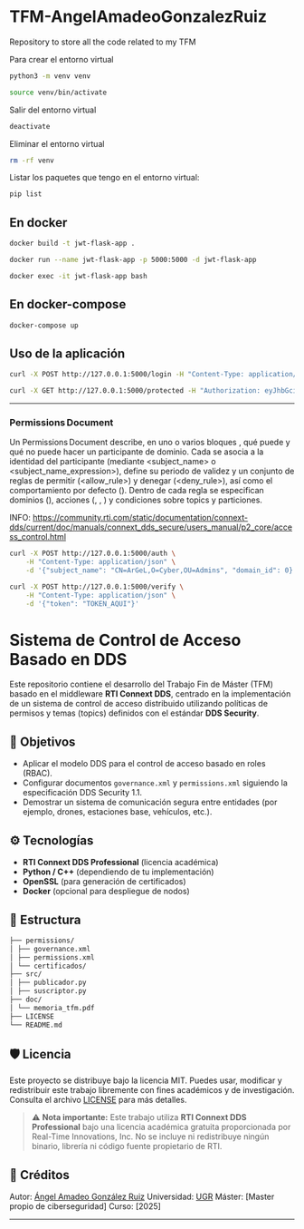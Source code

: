 # TFM-AngelAmadeoGonzalezRuiz

Repository to store all the code related to my TFM

Para crear el entorno virtual

```bash
python3 -m venv venv
```

```bash
source venv/bin/activate
```

Salir del entorno virtual

```bash
deactivate
```

Eliminar el entorno virtual

```bash
rm -rf venv
```

Listar los paquetes que tengo en el entorno virtual:

```bash
pip list
```

## En docker

```bash
docker build -t jwt-flask-app .
```

```bash
docker run --name jwt-flask-app -p 5000:5000 -d jwt-flask-app
```

```bash
docker exec -it jwt-flask-app bash
```

## En docker-compose

```bash
docker-compose up
```

## Uso de la aplicación

```bash
curl -X POST http://127.0.0.1:5000/login -H "Content-Type: application/json" -d '{"username": "usuario", "password": "password"}'
```

```bash
curl -X GET http://127.0.0.1:5000/protected -H "Authorization: eyJhbGciOiJIUzI1NiIsInR5cCI6IkpXVCJ9.eyJ1c2VybmFtZSI6InVzdWFyaW8iLCJleHAiOjE3MzY1MTc1Njh9.BeKYJSQ_r0CoLB1ZVLr786K364nY5ucgWu4IOImJFfg"
```

---


### Permissions Document

Un Permissions Document describe, en uno o varios bloques <grant>, qué puede y qué no puede hacer un participante de dominio. Cada <grant> se asocia a la identidad del participante (mediante <subject_name> o <subject_name_expression>), define su periodo de validez y un conjunto de reglas de permitir (<allow_rule>) y denegar (<deny_rule>), así como el comportamiento por defecto (<default>). Dentro de cada regla se especifican dominios (<domains>), acciones (<publish>, <subscribe>, <relay>) y condiciones sobre topics y particiones.

INFO: https://community.rti.com/static/documentation/connext-dds/current/doc/manuals/connext_dds_secure/users_manual/p2_core/access_control.html

```bash
curl -X POST http://127.0.0.1:5000/auth \
    -H "Content-Type: application/json" \
    -d '{"subject_name": "CN=ArGeL,O=Cyber,OU=Admins", "domain_id": 0}'
```


```bash
curl -X POST http://127.0.0.1:5000/verify \
    -H "Content-Type: application/json" \
    -d '{"token": "TOKEN_AQUI"}'
```

# Sistema de Control de Acceso Basado en DDS

Este repositorio contiene el desarrollo del Trabajo Fin de Máster (TFM) basado en el middleware **RTI Connext DDS**, centrado en la implementación de un sistema de control de acceso distribuido utilizando políticas de permisos y temas (topics) definidos con el estándar **DDS Security**.

## 📌 Objetivos

- Aplicar el modelo DDS para el control de acceso basado en roles (RBAC).
- Configurar documentos `governance.xml` y `permissions.xml` siguiendo la especificación DDS Security 1.1.
- Demostrar un sistema de comunicación segura entre entidades (por ejemplo, drones, estaciones base, vehículos, etc.).

## ⚙️ Tecnologías

- **RTI Connext DDS Professional** (licencia académica)
- **Python / C++** (dependiendo de tu implementación)
- **OpenSSL** (para generación de certificados)
- **Docker** (opcional para despliegue de nodos)

## 📁 Estructura

```markdown
├── permissions/
│ ├── governance.xml
│ ├── permissions.xml
│ └── certificados/
├── src/
│ ├── publicador.py
│ ├── suscriptor.py
├── doc/
│ └── memoria_tfm.pdf
├── LICENSE
└── README.md
```

## 🛡️ Licencia

Este proyecto se distribuye bajo la licencia MIT. Puedes usar, modificar y redistribuir este trabajo libremente con fines académicos y de investigación.
Consulta el archivo [LICENSE](LICENSE) para más detalles.

> ⚠️ **Nota importante:** Este trabajo utiliza **RTI Connext DDS Professional** bajo una licencia académica gratuita proporcionada por Real-Time Innovations, Inc.
> No se incluye ni redistribuye ningún binario, librería ni código fuente propietario de RTI.

## 🧪 Créditos

Autor: [Ángel Amadeo González Ruiz](https://github.com/argelion14)
Universidad: [UGR](https://www.ugr.es/)
Máster: [Master propio de ciberseguridad]
Curso: [2025]

---
